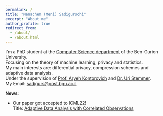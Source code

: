 ```yaml
---
permalink: /
title: "Menachem (Meni) Sadigurschi"
excerpt: "About me"
author_profile: true
redirect_from: 
  - /about/
  - /about.html
---
```


I'm a PhD student at the [Computer Science department](http://in.bgu.ac.il/en/natural_science/cs/Pages/default.aspx) of the Ben-Gurion University.  
Focusing on the theory of machine learning, privacy and statistics.  
My main interests are: differential privacy, compression schemes and adaptive data analysis.  
Under the supervision of [Prof. Aryeh Kontorovich](https://www.cs.bgu.ac.il/~karyeh/) and [Dr. Uri Stemmer](https://www.uri.co.il/).  
My Email: [sadigurs@post.bgu.ac.il](mailto:sadigurs@post.bgu.ac.il)

**News**: 
- Our paper got accepted to ICML22!  
  Title: [Adaptive Data Analysis with Correlated Observations](https://arxiv.org/abs/2201.08704)
